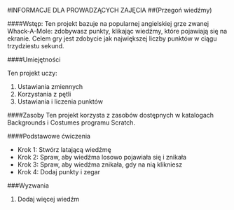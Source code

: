 #INFORMACJE DLA PROWADZĄCYCH ZAJĘCIA
##(Przegoń wiedźmy)

####Wstęp:
Ten projekt bazuje na popularnej angielskiej grze zwanej Whack-A-Mole: zdobywasz punkty, klikając wiedźmy, które pojawiają się na ekranie. Celem gry jest zdobycie jak największej liczby punktów w ciągu trzydziestu sekund.

####Umiejętności

Ten projekt uczy:

1. Ustawiania zmiennych
2. Korzystania z pętli
3. Ustawiania i liczenia punktów

####Zasoby
Ten projekt korzysta z zasobów dostępnych w katalogach Backgrounds i Costumes programu Scratch.

####Podstawowe ćwiczenia
* Krok 1: Stwórz latającą wiedźmę
* Krok 2: Spraw, aby wiedźma losowo pojawiała się i znikała
* Krok 3: Spraw, aby wiedźma znikała, gdy na nią klikniesz
* Krok 4: Dodaj punkty i zegar

###Wyzwania
1. Dodaj więcej wiedźm

